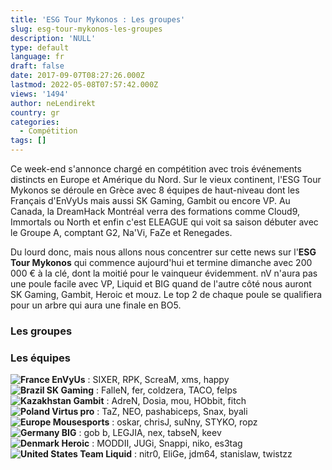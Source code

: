 ```yaml
---
title: 'ESG Tour Mykonos : Les groupes'
slug: esg-tour-mykonos-les-groupes
description: 'NULL'
type: default
language: fr
draft: false
date: 2017-09-07T08:27:26.000Z
lastmod: 2022-05-08T07:57:42.000Z
views: '1494'
author: neLendirekt
country: gr
categories:
  - Compétition
tags: []
---
```

Ce week-end s'annonce chargé en compétition avec trois événements distincts en Europe et Amérique du Nord. Sur le vieux continent, l'ESG Tour Mykonos se déroule en Grèce avec 8 équipes de haut-niveau dont les Français d'EnVyUs mais aussi SK Gaming, Gambit ou encore VP. Au Canada, la DreamHack Montréal verra des formations comme Cloud9, Immortals ou North et enfin c'est ELEAGUE qui voit sa saison débuter avec le Groupe A, comptant G2, Na'Vi, FaZe et Renegades.

Du lourd donc, mais nous allons nous concentrer sur cette news sur l'**ESG Tour Mykonos** qui commence aujourd'hui et termine dimanche avec 200 000 € à la clé, dont la moitié pour le vainqueur évidemment. nV n'aura pas une poule facile avec VP, Liquid et BIG quand de l'autre côté nous auront SK Gaming, Gambit, Heroic et mouz. Le top 2 de chaque poule se qualifiera pour un arbre qui aura une finale en BO5.

### **Les groupes**

### **Les équipes**

**![France](/images/countries/fr.svg)⁠ EnVyUs** : SIXER, RPK, ScreaM, xms, happy  
**![Brazil](/images/countries/br.svg)⁠ SK Gaming** : FalleN, fer, coldzera, TACO, felps  
**![Kazakhstan](/images/countries/kz.svg)⁠ Gambit** : AdreN, Dosia, mou, HObbit, fitch  
**![Poland](/images/countries/pl.svg)⁠ Virtus pro** : TaZ, NEO, pashabiceps, Snax, byali  
**![Europe](/images/countries/eu.svg)⁠ Mousesports** : oskar, chrisJ, suNny, STYKO, ropz  
**![Germany](/images/countries/de.svg)⁠ BIG** : gob b, LEGJIA, nex, tabseN, keev  
**![Denmark](/images/countries/dk.svg)⁠ Heroic** : MODDII, JUGi, Snappi, niko, es3tag  
**![United States](/images/countries/us.svg)⁠ Team Liquid** : nitr0, EliGe, jdm64, stanislaw, twistzz  
  
